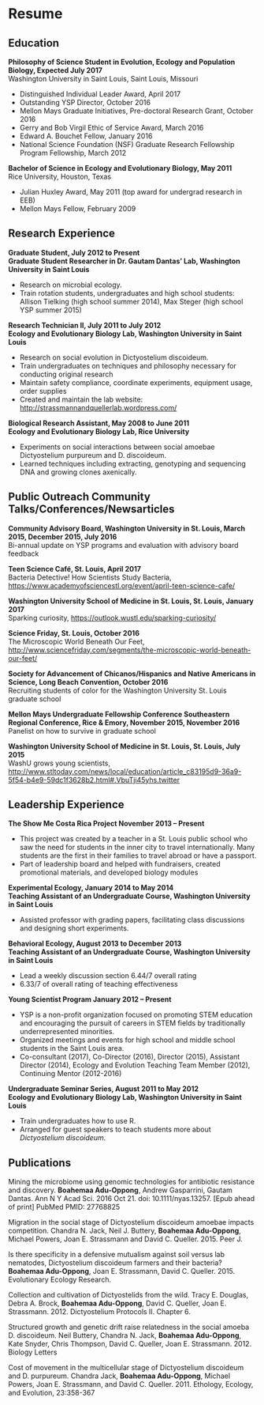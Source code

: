 # Resume

## Education

**Philosophy of Science Student in Evolution, Ecology and Population Biology, Expected July 2017**
<br>Washington University in Saint Louis, Saint Louis, Missouri 
-	Distinguished Individual Leader Award, April 2017
-	Outstanding YSP Director, October 2016
-	Mellon Mays Graduate Initiatives, Pre-doctoral Research Grant, October 2016
-	Gerry and Bob Virgil Ethic of Service Award, March 2016
-	Edward A. Bouchet Fellow, January 2016
-	National Science Foundation (NSF) Graduate Research Fellowship Program Fellowship, March 2012

**Bachelor of Science in Ecology and Evolutionary Biology, May 2011**
<br>Rice University, Houston, Texas  
-	Julian Huxley Award, May 2011 (top award for undergrad research in EEB)
-	Mellon Mays Fellow, February 2009

## Research Experience 

**Graduate Student, July 2012 to Present**
<br>**Graduate Student Researcher in Dr. Gautam Dantas’ Lab, Washington University in Saint Louis**
  -	Research on microbial ecology. 
  -	Train rotation students, undergraduates and high school students: Allison Tielking (high school summer 2014), Max Steger (high school YSP summer 2015)

**Research Technician II, July 2011 to July 2012**
<br>**Ecology and Evolutionary Biology Lab, Washington University in Saint Louis**
-	Research on social evolution in Dictyostelium discoideum. 
-	Train undergraduates on techniques and philosophy necessary for conducting original research 
-	Maintain safety compliance, coordinate experiments, equipment usage, order supplies
-	Created and maintain the lab website: http://strassmannandquellerlab.wordpress.com/ 

**Biological Research Assistant, May 2008 to June 2011**
<br>**Ecology and Evolutionary Biology Lab, Rice University**
-	Experiments on social interactions between social amoebae Dictyostelium purpureum and D. discoideum.
-	Learned techniques including extracting, genotyping and sequencing DNA and growing clones axenically.

## Public Outreach Community Talks/Conferences/Newsarticles

**Community Advisory Board, Washington University in St. Louis, March 2015, December 2015, July 2016**
<br>Bi-annual update on YSP programs and evaluation with advisory board feedback

**Teen Science Café, St. Louis, April 2017**
<br>Bacteria Detective! How Scientists Study Bacteria, https://www.academyofsciencestl.org/event/april-teen-science-cafe/ 

**Washington University School of Medicine in St. Louis, St. Louis, January 2017**
<br>Sparking curiosity, https://outlook.wustl.edu/sparking-curiosity/ 

**Science Friday, St. Louis, October 2016**
<br>The Microscopic World Beneath Our Feet, http://www.sciencefriday.com/segments/the-microscopic-world-beneath-our-feet/ 

**Society for Advancement of Chicanos/Hispanics and Native Americans in Science, Long Beach Convention, October 2016**
<br>Recruiting students of color for the Washington University St. Louis graduate school

**Mellon Mays Undergraduate Fellowship Conference Southeastern Regional Conference, Rice & Emory, November 2015, November 2016**
<br>Panelist on how to survive in graduate school 

**Washington University School of Medicine in St. Louis, St. Louis, July 2015**
<br>WashU grows young scientists, http://www.stltoday.com/news/local/education/article_c83195d9-36a9-5f54-b4e9-59dc1f3628b2.html#.VbuTji45yhs.twitter 

## Leadership Experience 

**The Show Me Costa Rica Project November 2013 – Present**
- This project was created by a teacher in a St. Louis public school who saw the need for students in the inner city to travel internationally. Many students are the first in their families to travel abroad or have a passport.
-	Part of leadership board and helped with fundraisers, created promotional materials, and developed biology modules

**Experimental Ecology, January 2014 to May 2014**
<br>**Teaching Assistant of an Undergraduate Course, Washington University in Saint Louis**
-	Assisted professor with grading papers, facilitating class discussions and designing short experiments.

**Behavioral Ecology, August 2013 to December 2013**
<br>**Teaching Assistant of an Undergraduate Course, Washington University in Saint Louis**
-	Lead a weekly discussion section 6.44/7 overall rating
-	6.33/7 of overall rating of teaching effectiveness 

**Young Scientist Program January 2012 – Present**
-	YSP is a non-profit organization focused on promoting STEM education and encouraging the pursuit of careers in STEM fields by traditionally underrepresented minorities. 
-	Organized meetings and events for high school and middle school students in the Saint Louis area.
-	Co-consultant (2017), Co-Director (2016), Director (2015), Assistant Director (2014), Ecology and Evolution Teaching Team Member (2012), Continuing Mentor (2012-2016)

**Undergraduate Seminar Series, August 2011 to May 2012**
<br>**Ecology and Evolutionary Biology Lab, Washington University in Saint Louis**
-	Train undergraduates how to use R. 
-	Arranged for guest speakers to teach students more about *Dictyostelium discoideum*.

## Publications

Mining the microbiome using genomic technologies for antibiotic resistance and discovery. **Boahemaa Adu-Oppong**, Andrew Gasparrini, Gautam Dantas. Ann N Y Acad Sci. 2016 Oct 21. doi: 10.1111/nyas.13257. [Epub ahead of print] PubMed PMID: 27768825

Migration in the social stage of Dictyostelium discoideum amoebae impacts competition. Chandra N. Jack, Neil J. Buttery, **Boahemaa Adu-Oppong**, Michael Powers, Joan E. Strassmann and David C. Queller. 2015. Peer J. 

Is there specificity in a defensive mutualism against soil versus lab nematodes, Dictyostelium discoideum farmers and their bacteria? **Boahemaa Adu-Oppong**, Joan E. Strassmann, David C. Queller. 2015. Evolutionary Ecology Research.

Collection and cultivation of Dictyostelids from the wild. Tracy E. Douglas, Debra A. Brock, **Boahemaa Adu-Oppong**, David C. Queller, Joan E. Strassmann. 2012. Dictyostelium Protocols II. Chapter 6. 

Structured growth and genetic drift raise relatedness in the social amoeba D. discoideum. Neil Buttery, Chandra N. Jack, **Boahemaa Adu-Oppong**, Kate Snyder, Chris Thompson, David C. Queller, Joan E. Strassmann. 2012. Biology Letters

Cost of movement in the multicellular stage of Dictyostelium discoideum and D. purpureum. Chandra Jack, **Boahemaa Adu-Oppong**, Michael Powers, Joan E. Strassmann, and David C. Queller. 2011. Ethology, Ecology, and Evolution, 23:358-367

